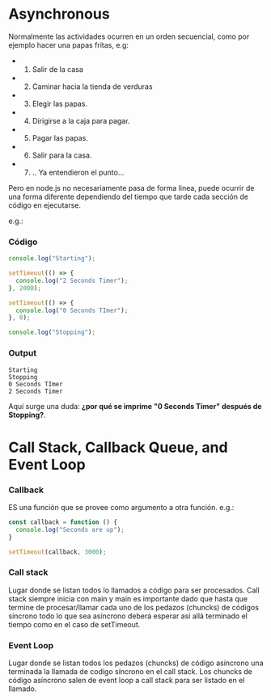 # Asynchronous 

Normalmente las actividades ocurren en un orden secuencial, como por ejemplo hacer una papas fritas, e.g:

- 1. Salir de la casa
- 2. Caminar hacia la tienda de verduras
- 3. Elegir las papas.
- 4. Dirigirse a la caja para pagar.
- 5. Pagar las papas.
- 6. Salir para la casa.
- 7. .. Ya entendieron el punto...

Pero en node.js no necesariamente pasa de forma linea, puede ocurrir de una forma diferente dependiendo del tiempo que tarde cada sección de código en ejecutarse. 

e.g.:

### Código

```javascript
console.log("Starting");

setTimeout(() => {
  console.log("2 Seconds Timer");
}, 2000);

setTimeout(() => {
  console.log("0 Seconds TImer");
}, 0);

console.log("Stopping");
```
### Output

```text
Starting
Stopping
0 Seconds TImer
2 Seconds Timer
```

Aquí surge una duda: __¿por qué se imprime "0 Seconds Timer" después de Stopping?__.

# Call Stack, Callback Queue, and Event Loop

### Callback
ES una función que se provee como argumento a otra función. e.g.:

```javascript
const callback = function () {
  console.log("Seconds are up");
}

setTimeout(callback, 3000);
```

### Call stack
Lugar donde se listan todos lo llamados a código para ser procesados. Call stack siempre inicia con main y main es importante dado que hasta que termine de procesar/llamar cada uno de los pedazos (chuncks) de códigos síncrono todo lo que sea asíncrono deberá esperar así allá terminado el tiempo como en el caso de setTimeout.

### Event Loop
Lugar donde se listan todos los pedazos (chuncks) de código asíncrono una terminada la llamada de codigo síncrono en el call stack. Los chuncks de código asíncrono salen de event loop a call stack para ser listado en el llamado.